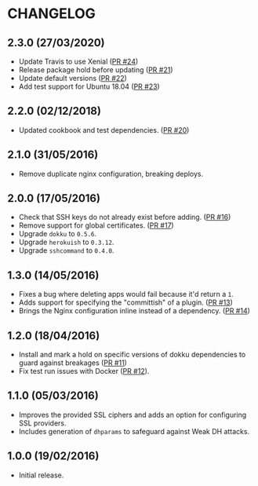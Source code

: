 # CHANGELOG

## 2.3.0 (27/03/2020)

* Update Travis to use Xenial ([PR #24][])
* Release package hold before updating ([PR #21][])
* Update default versions ([PR #22][])
* Add test support for Ubuntu 18.04 ([PR #23][])

[PR #24]: https://github.com/nickcharlton/dokku-cookbook/pull/24
[PR #21]: https://github.com/nickcharlton/dokku-cookbook/pull/21
[PR #22]: https://github.com/nickcharlton/dokku-cookbook/pull/22
[PR #23]: https://github.com/nickcharlton/dokku-cookbook/pull/23

## 2.2.0 (02/12/2018)

* Updated cookbook and test dependencies. ([PR #20][])

[PR #20]: https://github.com/nickcharlton/dokku-cookbook/pull/20

## 2.1.0 (31/05/2016)

* Remove duplicate nginx configuration, breaking deploys.

## 2.0.0 (17/05/2016)

* Check that SSH keys do not already exist before adding. ([PR #16][])
* Remove support for global certificates. ([PR #17][])
* Upgrade `dokku` to `0.5.6`.
* Upgrade `herokuish` to `0.3.12`.
* Upgrade `sshcommand` to `0.4.0`.

[PR #16]: https://github.com/nickcharlton/dokku-cookbook/pull/16
[PR #17]: https://github.com/nickcharlton/dokku-cookbook/pull/17

## 1.3.0 (14/05/2016)

* Fixes a bug where deleting apps would fail because it'd return a `1`.
* Adds support for specifying the "committish" of a plugin. ([PR #13][])
* Brings the Nginx configuration inline instead of a dependency. ([PR #14][])

[PR #13]: https://github.com/nickcharlton/dokku-cookbook/pull/13
[PR #14]: https://github.com/nickcharlton/dokku-cookbook/pull/14

## 1.2.0 (18/04/2016)

* Install and mark a hold on specific versions of dokku dependencies to guard
  against breakages ([PR #11][])
* Fix test run issues with Docker ([PR #12][]).

[PR #11]: https://github.com/nickcharlton/dokku-cookbook/pull/11
[PR #12]: https://github.com/nickcharlton/dokku-cookbook/pull/12

## 1.1.0 (05/03/2016)

* Improves the provided SSL ciphers and adds an option for configuring SSL
  providers.
* Includes generation of `dhparams` to safeguard against Weak DH attacks.

## 1.0.0 (19/02/2016)

* Initial release.
